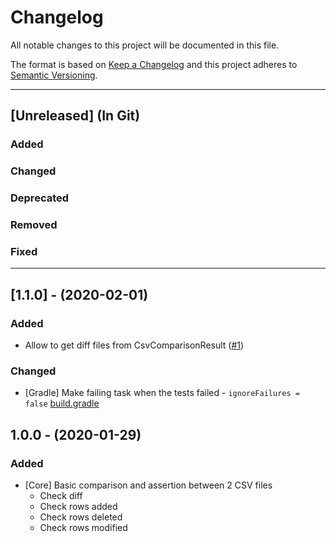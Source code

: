 # Changelog
All notable changes to this project will be documented in this file.

The format is based on [Keep a Changelog](http://keepachangelog.com/)
and this project adheres to [Semantic Versioning](http://semver.org/).

----
## [Unreleased] (In Git)

### Added

### Changed

### Deprecated

### Removed

### Fixed
----
## [1.1.0] - (2020-02-01)
### Added
- Allow to get diff files from CsvComparisonResult ([#1](https://github.com/ngoanh2n/csv-comparator/issues/1))
### Changed
- [Gradle] Make failing task when the tests failed - `ignoreFailures = false` [build.gradle](build.gradle)

## 1.0.0 - (2020-01-29)
### Added
- [Core] Basic comparison and assertion between 2 CSV files
  + Check diff
  + Check rows added
  + Check rows deleted
  + Check rows modified
